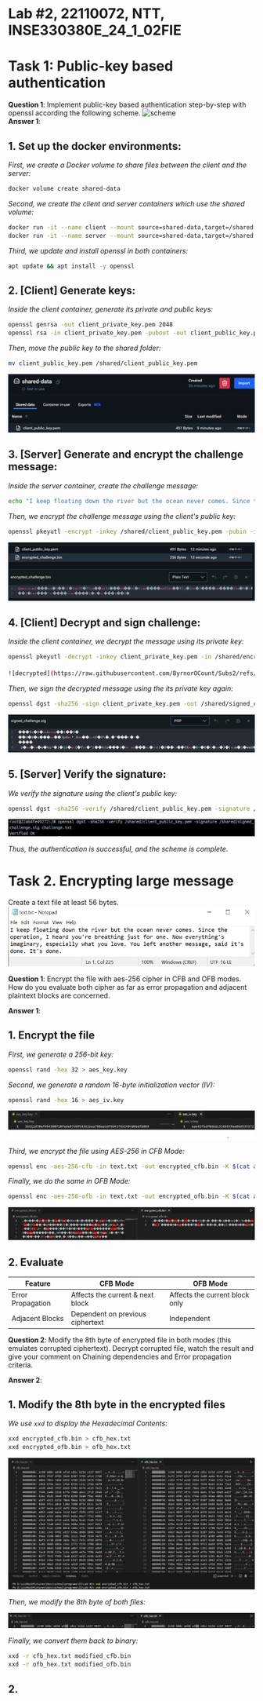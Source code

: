 # Lab #2, 22110072, NTT, INSE330380E_24_1_02FIE
# Task 1: Public-key based authentication
**Question 1**: Implement public-key based authentication step-by-step with openssl according the following scheme.
![scheme](https://cdn.discordapp.com/attachments/502382381399801856/1310776517734699049/image-1.png?ex=67467342&is=674521c2&hm=eb14585df28097b1ab735bdcd9f234acec09df1204263dea2f0333b872bc0e1c&)<br>
**Answer 1**:
## 1. Set up the docker environments:
*First, we create a Docker volume to share files between the client and the server:*

```bash
docker volume create shared-data
```

*Second, we create the client and server containers which use the shared volume:*

```bash
docker run -it --name client --mount source=shared-data,target=/shared ubuntu:latest
docker run -it --name server --mount source=shared-data,target=/shared ubuntu:latest
```

*Third, we update and install openssl in both containers:*

```bash
apt update && apt install -y openssl
```

## 2. [Client] Generate keys:
*Inside the client container, generate its private and public keys:*

```bash
openssl genrsa -out client_private_key.pem 2048
openssl rsa -in client_private_key.pem -pubout -out client_public_key.pem
```

*Then, move the public key to the shared folder:*

```bash
mv client_public_key.pem /shared/client_public_key.pem
```

![public_key](https://raw.githubusercontent.com/ByrnorOCount/Subs2/refs/heads/main/public_key.png)

## 3. [Server] Generate and encrypt the challenge message:
*Inside the server container, create the challenge message:*

```bash
echo "I keep floating down the river but the ocean never comes. Since the operation, I heard you're breathing just for one. Now everything's imaginary, especially what you love. You left another message, said it's done. It's done." > /shared/challenge.txt
``` 

*Then, we encrypt the challenge message using the client's public key:*

```bash
openssl pkeyutl -encrypt -inkey /shared/client_public_key.pem -pubin -in challenge.txt -out /shared/encrypted_challenge.bin
```

![encrypted](https://raw.githubusercontent.com/ByrnorOCount/Subs2/refs/heads/main/encrypted.png)

## 4. [Client] Decrypt and sign challenge:
*Inside the client container, we decrypt the message using its private key:*

```bash
openssl pkeyutl -decrypt -inkey client_private_key.pem -in /shared/encrypted_challenge.bin -out decrypted_challenge.txt

![decrypted](https://raw.githubusercontent.com/ByrnorOCount/Subs2/refs/heads/main/decrypted.png)

```
*Then, we sign the decrypted message using the its private key again:*

```bash
openssl dgst -sha256 -sign client_private_key.pem -out /shared/signed_challenge.sig decrypted_challenge.txt
```

![signed](https://raw.githubusercontent.com/ByrnorOCount/Subs2/refs/heads/main/signed.png)

## 5. [Server] Verify the signature:

*We verify the signature using the client's public key:*

```bash
openssl dgst -sha256 -verify /shared/client_public_key.pem -signature /shared/signed_challenge.sig challenge.txt
```

![verified](https://raw.githubusercontent.com/ByrnorOCount/Subs2/refs/heads/main/verified.png)

*Thus, the authentication is successful, and the scheme is complete.*


# Task 2. Encrypting large message 
Create a text file at least 56 bytes. 
![text](https://raw.githubusercontent.com/ByrnorOCount/Subs2/refs/heads/main/text.png)
<br>

**Question 1**: Encrypt the file with aes-256 cipher in CFB and OFB modes. How do you evaluate both cipher as far as error propagation and adjacent plaintext blocks are concerned. 

**Answer 1**:
## 1. Encrypt the file
*First, we generate a 256-bit key:*

```bash
openssl rand -hex 32 > aes_key.key
```

*Second, we generate a random 16-byte initialization vector (IV):*

```bash
openssl rand -hex 16 > aes_iv.key
```

![keys](https://github.com/ByrnorOCount/Subs2/blob/main/keys.png)

*Third, we encrypt the file using AES-256 in CFB Mode:*

```bash
openssl enc -aes-256-cfb -in text.txt -out encrypted_cfb.bin -K $(cat aes_key.key) -iv $(cat aes_iv.key)
```

*Finally, we do the same in OFB Mode:*

```bash
openssl enc -aes-256-ofb -in text.txt -out encrypted_ofb.bin -K $(cat aes_key.key) -iv $(cat aes_iv.key)
```

![aes-256](https://github.com/ByrnorOCount/Subs2/blob/main/aes-256.png)

## 2. Evaluate

| Feature           | CFB Mode                         | OFB Mode                       |
|-------------------|----------------------------------|--------------------------------|
| Error Propagation | Affects the current & next block | Affects the current block only |
| Adjacent Blocks   | Dependent on previous ciphertext | Independent                    |

**Question 2**: Modify the 8th byte of encrypted file in both modes (this emulates corrupted ciphertext).
Decrypt corrupted file, watch the result and give your comment on Chaining dependencies and Error propagation criteria.

**Answer 2**:

## 1. Modify the 8th byte in the encrypted files
*We use `xxd` to display the Hexadecimal Contents:*

```bash
xxd encrypted_cfb.bin > cfb_hex.txt
xxd encrypted_ofb.bin > ofb_hex.txt
```

![xxd](https://github.com/ByrnorOCount/Subs2/blob/main/xxd.png)

*Then, we modify the 8th byte of both files:*

![modified](https://github.com/ByrnorOCount/Subs2/blob/main/modified.png)

*Finally, we convert them back to binary:*

```bash
xxd -r cfb_hex.txt modified_cfb.bin
xxd -r ofb_hex.txt modified_ofb.bin
```

## 2.


